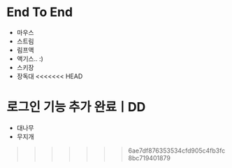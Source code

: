 # End To End

- 마우스
- 스트림
- 림프액
- 액기스.. :)
- 스키장
- 장독대
<<<<<<< HEAD


로그인 기능 추가 완료ㅣDD
=======
- 대나무
- 무지개
>>>>>>> 6ae7df876353534cfd905c4fb3fc8bc719401879
